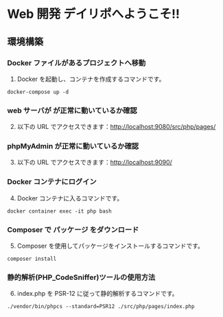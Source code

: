 # Web 開発 デイリポへようこそ!!

## 環境構築

### Docker ファイルがあるプロジェクトへ移動

1. Docker を起動し、コンテナを作成するコマンドです。

```shell
docker-compose up -d
```

### web サーバが が正常に動いているか確認

2. 以下の URL でアクセスできます：[http://localhost:9080/src/php/pages/](http://localhost:9080/src/php/pages/)

### phpMyAdmin が正常に動いているか確認

3. 以下の URL でアクセスできます：[http://localhost:9090/](http://localhost:9090/)

### Docker コンテナにログイン

4. Docker コンテナに入るコマンドです。

```shell
docker container exec -it php bash
```

### Composer で パッケージ をダウンロード

5. Composer を使用してパッケージをインストールするコマンドです。

```shell
composer install
```

### 静的解析(PHP_CodeSniffer)ツールの使用方法

6. index.php を PSR-12 に従って静的解析するコマンドです。

```shell
./vendor/bin/phpcs --standard=PSR12 ./src/php/pages/index.php
```

